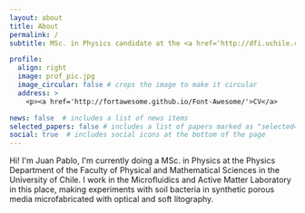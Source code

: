 ```yaml
---
layout: about
title: About
permalink: /
subtitle: MSc. in Physics candidate at the <a href='http://dfi.uchile.cl/'>Physics Department, Faculty of Physical and Mathematical Sciences, University of Chile</a> and <a href='https://activematter.dfi.uchile.cl/'>Millennium Nucleus Physics of Active Matter</a>.

profile:
  align: right
  image: prof_pic.jpg
  image_circular: false # crops the image to make it circular
  address: >
    <p><a href='http://fortawesome.github.io/Font-Awesome/'>CV</a>

news: false  # includes a list of news items
selected_papers: false # includes a list of papers marked as "selected={true}"
social: true  # includes social icons at the bottom of the page
---
```

Hi! I'm Juan Pablo, I'm currently doing a MSc. in Physics at the Physics Department of the Faculty of Physical and Mathematical Sciences in the University of Chile. I work in the Microfluidics and Active Matter Laboratory in this place, making experiments with soil bacteria in synthetic porous media microfabricated with optical and soft litography.
